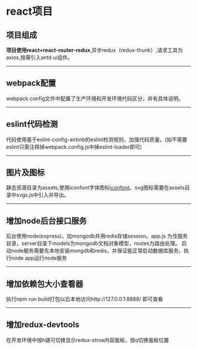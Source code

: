 # react项目
## 项目组成

__项目使用react+react-router-redux__,异步redux（redux-thunk）,请求工具为axios,按需引入antd ui组件。

-----

## webpack配置
 webpack.config文件中配置了生产环境和开发环境代码区分，并有具体说明。

-----

## eslint代码检测
 代码使用基于eslint-config-airbnb的eslint检测规则，加强代码质量。(如不需要eslint只需注释掉webpack.config.js中掉eslint-loader即可)

-----

## 图片及图标
 静态资源目录为assets,使用iconfont字体图标[iconfont](http://www.iconfont.cn/)。svg图标需要在assets目录中svgs.js中引入并导出。


-----

## 增加node后台接口服务  
后台使用node(express)，加mongodb并用redis存储session。app.js 为住服务目录，server目录下models为mongodb文档对象模型，routes为路由处理。
启动node服务需要先本地安装mongdb和redis，并保证能正常启动数据库服务。执行node app运行node服务

-----

## 增加依赖包大小查看器  
执行npm run build打包以后本地访问http://127.0.0.1:8888/ 即可查看

-----

## 增加redux-devtools
在开发环境中按h键可切换显示redux-stroe内容面板，按q切换面板位置
